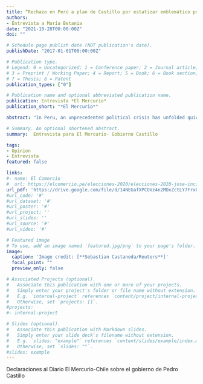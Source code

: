 ```yaml
---
title: “Rechazo en Perú a plan de Castillo por estatizar emblemático proyecto de Gas”
authors:
- Entrevista a María Betania
date: "2021-10-28T00:00:00Z"
doi: ""

# Schedule page publish date (NOT publication's date).
publishDate: "2017-01-01T00:00:00Z"

# Publication type.
# Legend: 0 = Uncategorized; 1 = Conference paper; 2 = Journal article;
# 3 = Preprint / Working Paper; 4 = Report; 5 = Book; 6 = Book section;
# 7 = Thesis; 8 = Patent
publication_types: ["0"]

# Publication name and optional abbreviated publication name.
publication: Entrevista *El Mercurio*
publication_short: "*El Mercurio*"

abstract: "In Peru, an unprecedented political crisis has unfolded quickly in the midst of rising death tolls and widespread economic damage from the coronavirus pandemic. On Nov. 9, 80 percent of the Peruvian Congress voted to oust President Martín Vizcarra for alleged corruption. Congressional Speaker Manuel Merino became interim president on Nov. 10."

# Summary. An optional shortened abstract.
summary:  Entrevista para El Mercurio- Gobierno Castillo

tags:
- Opinion
- Entrevista
featured: false

links:
#- name: El Comercio
#  url: https://elcomercio.pe/elecciones-2020/elecciones-2020-jose-incio-la-votacion-del-frepap-y-upp-es-en-contra-de-los-partidos-de-siempre-noticia/
url_pdf: 'https://drive.google.com/file/d/14NEGafXPCOVz4n2MDxZctLY7Frx0yUJe/view?usp=sharing'
#url_code: '#'
#url_dataset: '#'
#url_poster: '#'
#url_project: ''
#url_slides: ''
#url_source: '#'
#url_video: '#'

# Featured image
# To use, add an image named `featured.jpg/png` to your page's folder. 
image:
  caption: 'Image credit: [**Sebastian Castaneda/Reuters**]'
  focal_point: ""
  preview_only: false

# Associated Projects (optional).
#   Associate this publication with one or more of your projects.
#   Simply enter your project's folder or file name without extension.
#   E.g. `internal-project` references `content/project/internal-project/index.md`.
#   Otherwise, set `projects: []`.
#projects:
#- internal-project

# Slides (optional).
#   Associate this publication with Markdown slides.
#   Simply enter your slide deck's filename without extension.
#   E.g. `slides: "example"` references `content/slides/example/index.md`.
#   Otherwise, set `slides: ""`.
#slides: example
---
```


Declaraciones al Diario El Mercurio-Chile sobre el gobierno de Pedro Castillo 